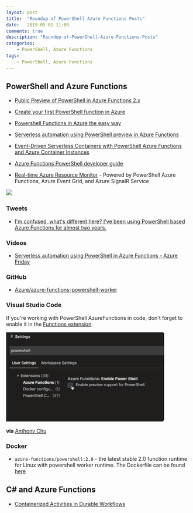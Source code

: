 ```yaml
---
layout: post
title:  "Roundup of PowerShell Azure Functions Posts"
date:   2019-05-01 11:00
comments: true
description: "Roundup-of-PowerShell-Azure-Functions-Posts"
categories:
    - PowerShell, Azure Functions
tags:
    - PowerShell, Azure Functions
---
```


## PowerShell and Azure Functions

* [Public Preview of PowerShell in Azure Functions 2.x](https://devblogs.microsoft.com/powershell/public-preview-of-powershell-in-azure-functions-2-x/)
* [Create your first PowerShell function in Azure](https://docs.microsoft.com/en-us/azure/azure-functions/functions-create-first-function-powershell?ocid=AID754288&wt.mc_id=CFID0454)
* [Powershell Functions in Azure the easy way](https://agazoth.github.io/blogpost/2019/04/29/Powershell-Functions-In-Azure-The-Easy-Way.html)
* [Serverless automation using PowerShell preview in Azure Functions](https://azure.microsoft.com/en-us/blog/serverless-automation-using-powershell-preview-in-azure-functions/)
* [Event-Driven Serverless Containers with PowerShell Azure Functions and Azure Container Instances](https://dev.to/azure/event-driven-serverless-containers-with-powershell-azure-functions-and-azure-container-instances-e9b
)
* [Azure Functions PowerShell developer guide](https://docs.microsoft.com/en-us/azure/azure-functions/functions-reference-powershell)

* [Real-time Azure Resource Monitor](https://github.com/anthonychu/functions-resource-monitor) - Powered by PowerShell Azure Functions, Azure Event Grid, and Azure SignalR Service

![](https://raw.githubusercontent.com/anthonychu/functions-resource-monitor/master/powershell-func-resource-monitor.gif)

### Tweets

* [I'm confused, what's different here? I've been using PowerShell based Azure Functions for almost two years.](https://twitter.com/nthonyChu/status/1122543092534349824?ref_src=twsrc%5Etfw%7Ctwcamp%5Etweetembed%7Ctwterm%5E1122543092534349824&ref_url=https%3A%2F%2Fdevclass.com%2F2019%2F04%2F29%2Fpowershell-fans-swoon-as-microsoft-previews-azure-functions-support%2F)

### Videos

* [Serverless automation using PowerShell in Azure Functions - Azure Friday](https://www.youtube.com/watch?v=biTE9PgdOAs&feature=youtu.be&fbclid=IwAR0ES1S8vI8G5alUdjlGQDoR8BYz1G1uQeSaTGrb4dLzJPpPbWerZDcLafM)

### GitHub

* [Azure/azure-functions-powershell-worker](https://github.com/Azure/azure-functions-powershell-worker)

### Visual Studio Code

If you're working with PowerShell AzureFunctions in code, don't forget to enable it in the [Functions extension](https://docs.microsoft.com/en-us/azure/azure-functions/functions-create-first-function-powershell).

![](/images/posts/PowerShellAzureFunctionsVSC.png)

**via** [Anthony Chu](https://twitter.com/nthonyChu/status/1123701007400296448)



### Docker

* `azure-functions/powershell:2.0` - the latest stable 2.0 function runtime for Linux with powershell worker runtime. The Dockerfile can be found [here](https://github.com/Azure/azure-functions-docker/blob/master/host/2.0/stretch/amd64/powershell.Dockerfile)

## C# and Azure Functions

* [Containerized Activities in Durable Workflows](https://markheath.net/post/serverless-containers-durable-workflows-4)